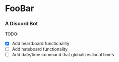 # FooBar
### A Discord Bot

TODO: 
- [x] Add heartboard functionality
- [ ] Add hateboard functionality
- [ ] Add date/time command that globalizes local times